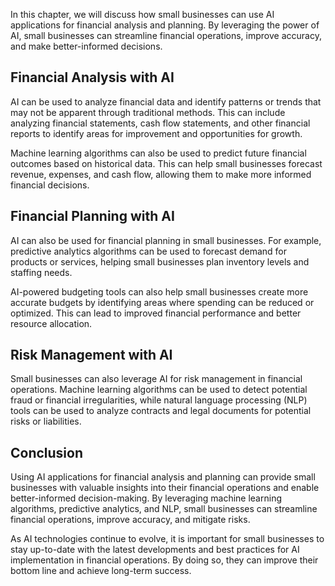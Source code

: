 

In this chapter, we will discuss how small businesses can use AI applications for financial analysis and planning. By leveraging the power of AI, small businesses can streamline financial operations, improve accuracy, and make better-informed decisions.

Financial Analysis with AI
--------------------------

AI can be used to analyze financial data and identify patterns or trends that may not be apparent through traditional methods. This can include analyzing financial statements, cash flow statements, and other financial reports to identify areas for improvement and opportunities for growth.

Machine learning algorithms can also be used to predict future financial outcomes based on historical data. This can help small businesses forecast revenue, expenses, and cash flow, allowing them to make more informed financial decisions.

Financial Planning with AI
--------------------------

AI can also be used for financial planning in small businesses. For example, predictive analytics algorithms can be used to forecast demand for products or services, helping small businesses plan inventory levels and staffing needs.

AI-powered budgeting tools can also help small businesses create more accurate budgets by identifying areas where spending can be reduced or optimized. This can lead to improved financial performance and better resource allocation.

Risk Management with AI
-----------------------

Small businesses can also leverage AI for risk management in financial operations. Machine learning algorithms can be used to detect potential fraud or financial irregularities, while natural language processing (NLP) tools can be used to analyze contracts and legal documents for potential risks or liabilities.

Conclusion
----------

Using AI applications for financial analysis and planning can provide small businesses with valuable insights into their financial operations and enable better-informed decision-making. By leveraging machine learning algorithms, predictive analytics, and NLP, small businesses can streamline financial operations, improve accuracy, and mitigate risks.

As AI technologies continue to evolve, it is important for small businesses to stay up-to-date with the latest developments and best practices for AI implementation in financial operations. By doing so, they can improve their bottom line and achieve long-term success.
